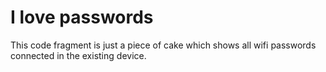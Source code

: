 # I love passwords

This code fragment is just a piece of cake which shows all wifi passwords connected in the existing device. 
